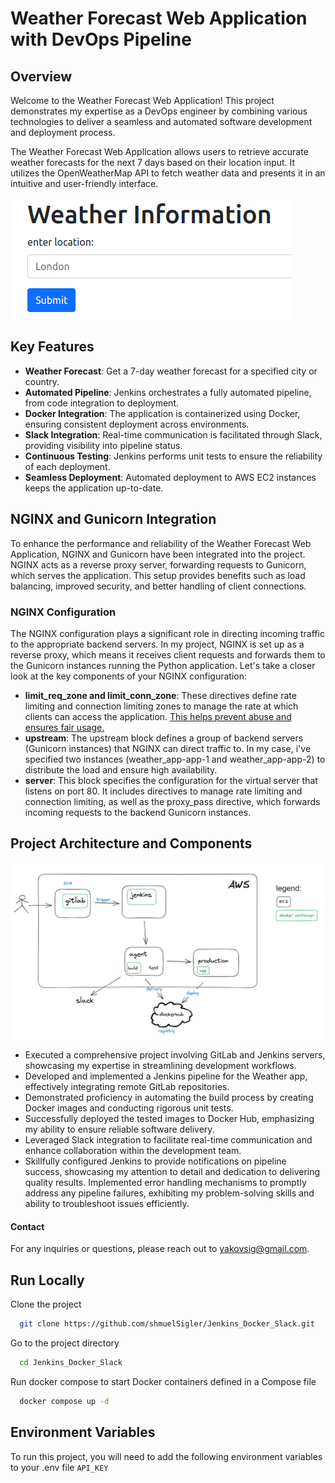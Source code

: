 # Weather Forecast Web Application with DevOps Pipeline

## Overview
Welcome to the Weather Forecast Web Application! This project demonstrates my expertise as a DevOps engineer by combining various technologies to deliver a seamless and automated software development and deployment process.

The Weather Forecast Web Application allows users to retrieve accurate weather forecasts for the next 7 days based on their location input. It utilizes the OpenWeatherMap API to fetch weather data and presents it in an intuitive and user-friendly interface.
<br/>
<br/>
![App Screenshot](https://github.com/shmuelSigler/Jenkins_Docker_Slack/blob/main/weather%20app%20screenshot.png?raw=true)

## Key Features
- **Weather Forecast**: Get a 7-day weather forecast for a specified city or country.
- **Automated Pipeline**: Jenkins orchestrates a fully automated pipeline, from code integration to deployment.
- **Docker Integration**: The application is containerized using Docker, ensuring consistent deployment across environments.
- **Slack Integration**: Real-time communication is facilitated through Slack, providing visibility into pipeline status.
- **Continuous Testing**: Jenkins performs unit tests to ensure the reliability of each deployment.
- **Seamless Deployment**: Automated deployment to AWS EC2 instances keeps the application up-to-date.

## NGINX and Gunicorn Integration
To enhance the performance and reliability of the Weather Forecast Web Application, NGINX and Gunicorn have been integrated into the project. NGINX acts as a reverse proxy server, forwarding requests to Gunicorn, which serves the application. This setup provides benefits such as load balancing, improved security, and better handling of client connections.

### NGINX Configuration
The NGINX configuration plays a significant role in directing incoming traffic to the appropriate backend servers. In my project, NGINX is set up as a reverse proxy, which means it receives client requests and forwards them to the Gunicorn instances running the Python application. Let's take a closer look at the key components of your NGINX configuration:

- **limit_req_zone and limit_conn_zone**: These directives define rate limiting and connection limiting zones to manage the rate at which clients can access the application. <u>This helps prevent abuse and ensures fair usage.</u>
- **upstream**: The upstream block defines a group of backend servers (Gunicorn instances) that NGINX can direct traffic to. In my case, i've specified two instances (weather_app-app-1 and weather_app-app-2) to distribute the load and ensure high availability.
- **server**: This block specifies the configuration for the virtual server that listens on port 80. It includes directives to manage rate limiting and connection limiting, as well as the proxy_pass directive, which forwards incoming requests to the backend Gunicorn instances.


## Project Architecture and Components

![Architecture](https://github.com/shmuelSigler/Jenkins_Docker_Slack/blob/main/architecture.png?raw=true)

- Executed a comprehensive project involving GitLab and Jenkins servers, showcasing my expertise in streamlining development workflows. 
- Developed and implemented a Jenkins pipeline for the Weather app, effectively integrating remote GitLab repositories. 
- Demonstrated proficiency in automating the build process by creating Docker images and conducting rigorous unit tests. 
- Successfully deployed the tested images to Docker Hub, emphasizing my ability to ensure reliable software delivery. 
- Leveraged Slack integration to facilitate real-time communication and enhance collaboration within the development team. 
- Skillfully configured Jenkins to provide notifications on pipeline success, showcasing my attention to detail and dedication to delivering quality results. Implemented error handling mechanisms to promptly address any pipeline failures, exhibiting my problem-solving skills and ability to troubleshoot issues efficiently.



#### Contact
For any inquiries or questions, please reach out to yakovsig@gmail.com.

## Run Locally

Clone the project

```bash
  git clone https://github.com/shmuelSigler/Jenkins_Docker_Slack.git
```

Go to the project directory

```bash
  cd Jenkins_Docker_Slack
```

Run docker compose to start Docker containers defined in a Compose file

```bash
  docker compose up -d
```

  ## Environment Variables

To run this project, you will need to add the following environment variables to your .env file
`API_KEY`
